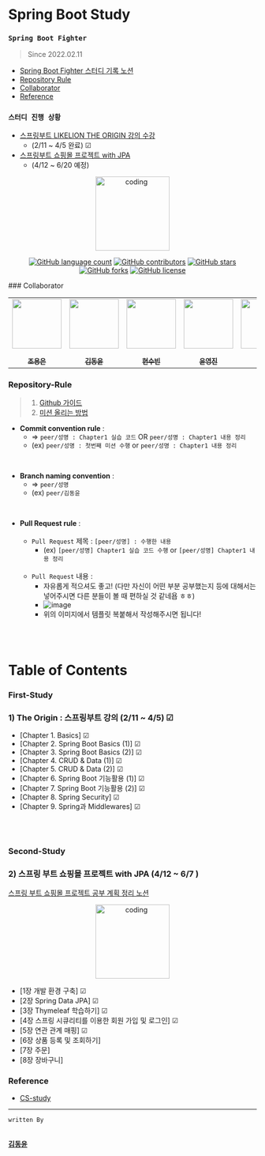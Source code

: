# Spring Boot Study
### `Spring Boot Fighter`
> Since 2022.02.11
  - <a href="https://www.notion.so/Peer-Group-2-4f767d2bb511429db7b2bb4fd8c94055">Spring Boot Fighter 스터디 기록 노션</a>
  - [Repository Rule](#repository-rule)
  - [Collaborator](#collaborator)
  - [Reference](#reference)

### `스터디 진행 상황`
- [스프링부트 LIKELION THE ORIGIN 강의 수강](#first-study)
  - (2/11 ~ 4/5 완료) ☑
- [스프링부트 쇼핑몰 프로젝트 with JPA](#second-study)
  - (4/12 ~ 6/20 예정)
  
<p align="center">
  <img src="https://blog.kakaocdn.net/dn/bTUS0r/btqCtYkkVjX/d3KozubgCSWLv1X9V5lbY1/img.png" alt="coding" width="150px" />
</p>
<p align="center">
	<a href="https://github.com/PeerGroup-JavaSpringBoot/SpringBootStudy/search?l=TSX&type=code"><img alt="GitHub language count" src="https://img.shields.io/github/languages/count/PeerGroup-JavaSpringBoot/SpringBootStudy"></a>
	<a href="https://github.com/PeerGroup-JavaSpringBoot/SpringBootStudy/graphs/contributors"><img alt="GitHub contributors" src="https://img.shields.io/github/contributors/PeerGroup-JavaSpringBoot/SpringBootStudy?color=success"></a>
	<a href="https://github.com/PeerGroup-JavaSpringBoot/SpringBootStudy/stargazers"><img alt="GitHub stars" src="https://img.shields.io/github/stars/PeerGroup-JavaSpringBoot/SpringBootStudy"></a>
	<a href="https://github.com/PeerGroup-JavaSpringBoot/SpringBootStudy/network"><img alt="GitHub forks" src="https://img.shields.io/github/forks/PeerGroup-JavaSpringBoot/SpringBootStudy"></a>
	<a href="https://github.com/PeerGroup-JavaSpringBoot/SpringBootStudy/blob/master/LICENSE"><img alt="GitHub license" src="https://img.shields.io/github/license/PeerGroup-JavaSpringBoot/SpringBootStudy"></a>
</p>
### Collaborator

<p align="center">
  
<table align="center" >
   <tr>
        <td align="center"><a href="https://github.com/gdakate"><img src="https://github.com/gdakate.png" width="100px;" alt=""/><br /><sub><b><br/>조용은</b></sub></a></td>
<td align="center"><a href="https://github.com/myway00"><img src="https://github.com/myway00.png" width="100px;" alt=""/><br /><sub><b><br/>김동윤</b></sub></a></td>
<td align="center"><a href="https://github.com/Subinhyun"><img src="https://github.com/Subinhyun.png" width="100px;" alt=""/><br /><sub><b><br/>현수빈</b></sub></a></td>
        <td align="center"><a href="https://github.com/yoon-youngjin"><img src="https://github.com/yoon-youngjin.png" width="100px;" alt=""/><br /><sub><b><br/>윤영진</b></sub></a></td>
        <td align="center"><a href="https://github.com/LeeJin0527"><img src="https://github.com/LeeJin0527.png" width="100px;" alt=""/><br /><sub><b><br/>이진</b></sub></a></td>
        <td align="center"><a href="https://github.com/hehahihang"><img src="https://github.com/hehahihang.png" width="100px;" alt=""/><br /><sub><b><br/>정광수</b></sub></a></td>
   </tr>
</table>

</p>

### Repository-Rule

> 1) [Github 가이드](https://www.notion.so/Github-Study-2bac0600e75d477e828e96ab319f0247)<br>
> 2) [미션 올리는 방법](https://www.notion.so/Mission-63c14f867c6a4a5583f143a9472255f7)

- **Commit convention rule** : <br>
   - => `peer/성명 : Chapter1 실습 코드` OR  `peer/성명 : Chapter1 내용 정리`
   - (ex) `peer/성명 : 첫번째 미션 수행` or `peer/성명 : Chapter1 내용 정리`
   
 <br>
 
- **Branch naming convention** : <br>
   - => `peer/성명` 
   - (ex) `peer/김동윤`
 <br> 


- **Pull Request rule** : <br>
    <br>
   - `Pull Request` 제목 : `[peer/성명] : 수행한 내용`
      - (ex) `[peer/성명] Chapter1 실습 코드 수행` or `[peer/성명] Chapter1 내용 정리`<br><br>
   - `Pull Request` 내용 : 
      - 자유롭게 적으셔도 좋고! (다만 자신이 어떤 부분 공부했는지 등에 대해서는 넣어주시면 다른 분들이 볼 때 편하실 것 같네욥 ㅎㅎ)
      - ![image](https://user-images.githubusercontent.com/76711238/153603767-44a0b735-dd9f-4398-ba7c-b94a9a793196.png)<br>
      - 위의 이미지에서 템플릿 복붙해서 작성해주시면 됩니다!

 <br> <br>

# Table of Contents
### First-Study
### 1) The Origin : 스프링부트 강의 (2/11 ~ 4/5) ☑
- [Chapter 1. Basics] ☑
- [Chapter 2. Spring Boot Basics (1)] ☑
- [Chapter 3. Spring Boot Basics (2)] ☑
- [Chapter 4. CRUD & Data (1)] ☑
- [Chapter 5. CRUD & Data (2)] ☑
- [Chapter 6. Spring Boot 기능활용 (1)] ☑
- [Chapter 7. Spring Boot 기능활용 (2)] ☑
- [Chapter 8. Spring Security] ☑
- [Chapter 9. Spring과 Middlewares] ☑

<br><br>
### Second-Study
### 2) 스프링 부트 쇼핑몰 프로젝트 with JPA (4/12 ~ 6/7 )
<a href="https://www.notion.so/10-4-12-25255aad8c0f432fa439dd34a6186ce2">스프링 부트 쇼핑몰 프로젝트 공부 계획 정리 노션</a>
<p align="center">
   <img src="https://user-images.githubusercontent.com/76711238/162882556-6179c0b7-00a4-4164-ab62-b12b34fd3046.png" alt="coding" width="150px" />
</p>

- [1장 개발 환경 구축] ☑
- [2장 Spring Data JPA] ☑
- [3장 Thymeleaf 학습하기] ☑
- [4장 스프링 시큐리티를 이용한 회원 가입 및 로그인] ☑
- [5장 연관 관계 매핑] ☑
- [6장 상품 등록 및 조회하기]
- [7장 주문]
- [8장 장바구니]



### Reference

- [CS-study](https://github.com/Seogeurim/CS-study#repository-rule)

______________________________________________________________________________________________________________________________________________________
`written By `
 <td align="center"><a href="https://github.com/myway00"<sub><b><br/>김동윤</b></sub></a></td>
